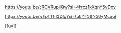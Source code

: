 
https://youtu.be/cRCVRupjiQw?si=4hrcz1kXqnY5vDoy

https://youtu.be/wFpTTFI3DIg?si=tuBYF38N58yMcaui

[[uv]]

